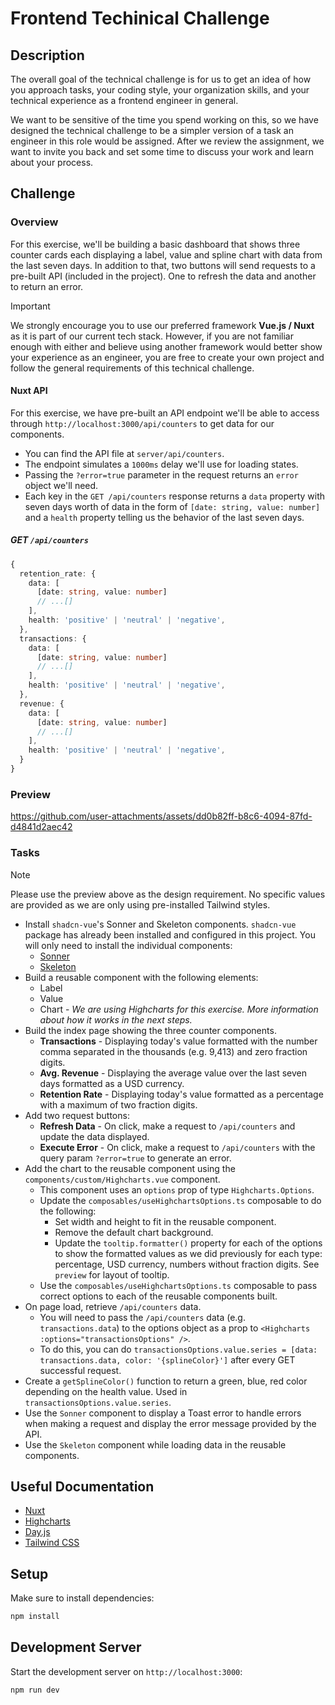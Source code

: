# Frontend Techinical Challenge

## Description
The overall goal of the technical challenge is for us to get an idea of how you approach tasks, your coding style, your organization skills, and your technical experience as a frontend engineer in general.

We want to be sensitive of the time you spend working on this, so we have designed the technical challenge to be a simpler version of a task an engineer in this role would be assigned. After we review the assignment, we want to invite you back and set some time to discuss your work and learn about your process.


## Challenge

### Overview
For this exercise, we'll be building a basic dashboard that shows three counter cards each displaying a label, value and spline chart with data from the last seven days. In addition to that, two buttons will send requests to a pre-built API (included in the project). One to refresh the data and another to return an error.

> [!IMPORTANT]
> We strongly encourage you to use our preferred framework **Vue.js / Nuxt** as it is part of our current tech stack. However, if you are not familiar enough with either and believe using another framework would better show your experience as an engineer, you are free to create your own project and follow the general requirements of this technical challenge.

#### Nuxt API
For this exercise, we have pre-built an API endpoint we'll be able to access through `http://localhost:3000/api/counters` to get data for our components. 
- You can find the API file at `server/api/counters`.
- The endpoint simulates a `1000ms` delay we'll use for loading states.
- Passing the `?error=true` parameter in the request returns an `error` object we'll need.
- Each key in the `GET /api/counters` response returns a `data` property with seven days worth of data in the form of `[date: string, value: number]` and a `health` property telling us the behavior of the last seven days.

##### GET `/api/counters`
```ts
{
  retention_rate: {
    data: [
      [date: string, value: number]
      // ...[]
    ],
    health: 'positive' | 'neutral' | 'negative',
  },
  transactions: {
    data: [
      [date: string, value: number]
      // ...[]
    ],
    health: 'positive' | 'neutral' | 'negative',
  },
  revenue: {
    data: [
      [date: string, value: number]
      // ...[]
    ],
    health: 'positive' | 'neutral' | 'negative',
  }
}
```

### Preview
https://github.com/user-attachments/assets/dd0b82ff-b8c6-4094-87fd-d4841d2aec42

### Tasks
>[!NOTE]
>Please use the preview above as the design requirement. No specific values are provided as we are only using pre-installed Tailwind styles.

- Install `shadcn-vue`'s Sonner and Skeleton components. `shadcn-vue` package has already been installed and configured in this project. You will only need to install the individual components:
  - [Sonner](https://www.shadcn-vue.com/docs/components/sonner.html)
  - [Skeleton](https://www.shadcn-vue.com/docs/components/skeleton.html)
- Build a reusable component with the following elements:
  - Label
  - Value
  - Chart - _We are using Highcharts for this exercise. More information about how it works in the next steps._
- Build the index page showing the three counter components.
  - **Transactions** - Displaying today's value formatted with the number comma separated in the thousands (e.g. 9,413) and zero fraction digits.
  - **Avg. Revenue** - Displaying the average value over the last seven days formatted as a USD currency.
  - **Retention Rate** - Displaying today's value formatted as a percentage with a maximum of two fraction digits.
- Add two request buttons:
  - **Refresh Data** - On click, make a request to `/api/counters` and update the data displayed.
  - **Execute Error** - On click, make a request to `/api/counters` with the query param `?error=true` to generate an error.
- Add the chart to the reusable component using the `components/custom/Highcharts.vue` component. 
  - This component uses an `options` prop of type `Highcharts.Options`.
  - Update the `composables/useHighchartsOptions.ts` composable to do the following:
    - Set width and height to fit in the reusable component.
    - Remove the default chart background.
    - Update the `tooltip.formatter()` property for each of the options to show the formatted values as we did previously for each type: percentage, USD currency, numbers without fraction digits. See `preview` for layout of tooltip.
  - Use the `composables/useHighchartsOptions.ts` composable to pass correct options to each of the reusable components built.
- On page load, retrieve `/api/counters` data.
  - You will need to pass the `/api/counters` data (e.g. `transactions.data`) to the options object as a prop to `<Highcharts :options="transactionsOptions" />`.
  - To do this, you can do `transactionsOptions.value.series = [data: transactions.data, color: '{splineColor}']` after every GET successful request.
- Create a `getSplineColor()` function to return a green, blue, red color depending on the health value. Used in `transactionsOptions.value.series`.
- Use the `Sonner` component to display a Toast error to handle errors when making a request and display the error message provided by the API.
- Use the `Skeleton` component while loading data in the reusable components.
   
## Useful Documentation
- [Nuxt](https://nuxt.com/docs/getting-started/introduction)
- [Highcharts](https://api.highcharts.com/highcharts/)
- [Day.js](https://day.js.org/)
- [Tailwind CSS](https://tailwindcss.com/)

## Setup

Make sure to install dependencies:

```bash
npm install
```

## Development Server

Start the development server on `http://localhost:3000`:

```bash
npm run dev
```
